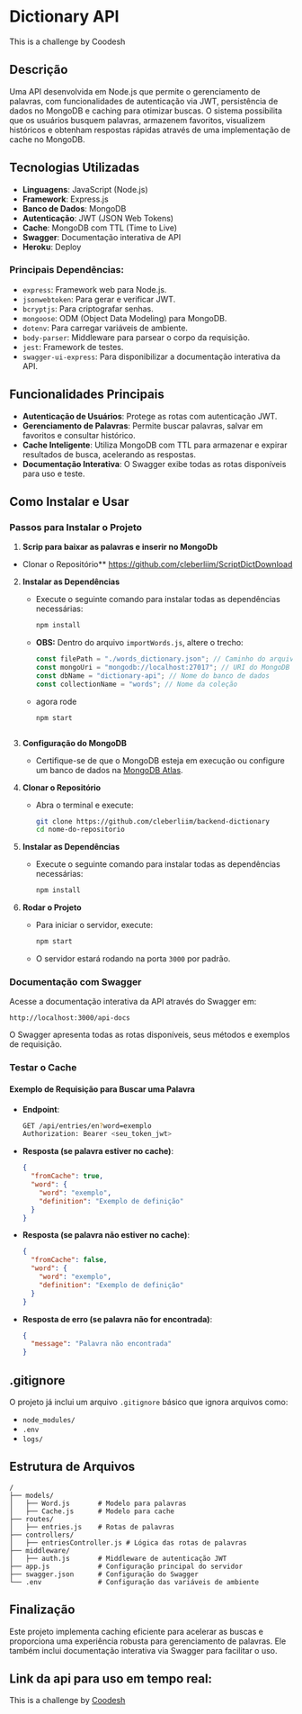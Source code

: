 # Dictionary API

This is a challenge by Coodesh

## Descrição

Uma API desenvolvida em Node.js que permite o gerenciamento de palavras, com funcionalidades de autenticação via JWT, persistência de dados no MongoDB e caching para otimizar buscas. O sistema possibilita que os usuários busquem palavras, armazenem favoritos, visualizem históricos e obtenham respostas rápidas através de uma implementação de cache no MongoDB.

## Tecnologias Utilizadas

- **Linguagens**: JavaScript (Node.js)
- **Framework**: Express.js
- **Banco de Dados**: MongoDB
- **Autenticação**: JWT (JSON Web Tokens)
- **Cache**: MongoDB com TTL (Time to Live)
- **Swagger**: Documentação interativa de API
- **Heroku**: Deploy

### Principais Dependências:

- `express`: Framework web para Node.js.
- `jsonwebtoken`: Para gerar e verificar JWT.
- `bcryptjs`: Para criptografar senhas.
- `mongoose`: ODM (Object Data Modeling) para MongoDB.
- `dotenv`: Para carregar variáveis de ambiente.
- `body-parser`: Middleware para parsear o corpo da requisição.
- `jest`: Framework de testes.
- `swagger-ui-express`: Para disponibilizar a documentação interativa da API.

## Funcionalidades Principais

- **Autenticação de Usuários**: Protege as rotas com autenticação JWT.
- **Gerenciamento de Palavras**: Permite buscar palavras, salvar em favoritos e consultar histórico.
- **Cache Inteligente**: Utiliza MongoDB com TTL para armazenar e expirar resultados de busca, acelerando as respostas.
- **Documentação Interativa**: O Swagger exibe todas as rotas disponíveis para uso e teste.

## Como Instalar e Usar

### Passos para Instalar o Projeto

1. **Scrip para baixar as palavras e inserir no MongoDb**

- Clonar o Repositório\*\* https://github.com/cleberliim/ScriptDictDownload

2. **Instalar as Dependências**

   - Execute o seguinte comando para instalar todas as dependências necessárias:
     ```bash
     npm install
     ```
   - **OBS:** Dentro do arquivo `importWords.js`, altere o trecho:
     ```javascript
     const filePath = "./words_dictionary.json"; // Caminho do arquivo local
     const mongoUri = "mongodb://localhost:27017"; // URI do MongoDB local
     const dbName = "dictionary-api"; // Nome do banco de dados
     const collectionName = "words"; // Nome da coleção
     ```
   - agora rode
     ```bash
     npm start
     ```

   ```

   ```

3. **Configuração do MongoDB**

   - Certifique-se de que o MongoDB esteja em execução ou configure um banco de dados na [MongoDB Atlas](https://www.mongodb.com/cloud/atlas).

4. **Clonar o Repositório**

   - Abra o terminal e execute:
     ```bash
     git clone https://github.com/cleberliim/backend-dictionary
     cd nome-do-repositorio
     ```

5. **Instalar as Dependências**

   - Execute o seguinte comando para instalar todas as dependências necessárias:
     ```bash
     npm install
     ```

6. **Rodar o Projeto**
   - Para iniciar o servidor, execute:
     ```bash
     npm start
     ```
   - O servidor estará rodando na porta `3000` por padrão.

### Documentação com Swagger

Acesse a documentação interativa da API através do Swagger em:

```
http://localhost:3000/api-docs
```

O Swagger apresenta todas as rotas disponíveis, seus métodos e exemplos de requisição.

### Testar o Cache

#### Exemplo de Requisição para Buscar uma Palavra

- **Endpoint**:

  ```bash
  GET /api/entries/en?word=exemplo
  Authorization: Bearer <seu_token_jwt>
  ```

- **Resposta (se palavra estiver no cache)**:

  ```json
  {
    "fromCache": true,
    "word": {
      "word": "exemplo",
      "definition": "Exemplo de definição"
    }
  }
  ```

- **Resposta (se palavra não estiver no cache)**:

  ```json
  {
    "fromCache": false,
    "word": {
      "word": "exemplo",
      "definition": "Exemplo de definição"
    }
  }
  ```

- **Resposta de erro (se palavra não for encontrada)**:
  ```json
  {
    "message": "Palavra não encontrada"
  }
  ```

## .gitignore

O projeto já inclui um arquivo `.gitignore` básico que ignora arquivos como:

- `node_modules/`
- `.env`
- `logs/`

## Estrutura de Arquivos

```
/
├── models/
│   ├── Word.js       # Modelo para palavras
│   ├── Cache.js      # Modelo para cache
├── routes/
│   ├── entries.js    # Rotas de palavras
├── controllers/
│   ├── entriesController.js # Lógica das rotas de palavras
├── middleware/
│   ├── auth.js       # Middleware de autenticação JWT
├── app.js            # Configuração principal do servidor
├── swagger.json      # Configuração do Swagger
└── .env              # Configuração das variáveis de ambiente
```

## Finalização

Este projeto implementa caching eficiente para acelerar as buscas e proporciona uma experiência robusta para gerenciamento de palavras. Ele também inclui documentação interativa via Swagger para facilitar o uso.

## Link da api para uso em tempo real:

This is a challenge by [Coodesh](https://coodesh.com/)
